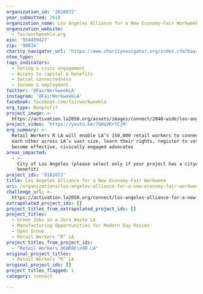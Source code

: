 ```yaml
---
organization_id: '2018072'
year_submitted: 2018
organization_name: Los Angeles Alliance for a New Economy-Fair Workweek
organization_website:
  - fairworkweekla.org
ein: '954459427'
zip: '90034'
charity_navigator_url: 'https://www.charitynavigator.org/index.cfm?bay=search.profile&ein=954459427'
ntee_type: ''
tags_indicators:
  - Voting & civic engagement
  - Access to capital & benefits
  - Social connectedness
  - Income & employment
twitter: '@FairWorkweekLA'
instagram: '@FairWorkweekLA'
facebook: facebook.com/fairworkweekla
org_type: Nonprofit
project_image: >-
  https://activation.la2050.org/assets/images/connect/2048-wide/los-angeles-alliance-for-a-new-economy-fair-workweek.jpg
project_video: 'https://youtu.be/7GHqVKrYCjM'
org_summary: >-
  Retail Workers R LA will enable LA’s 150,000 retail workers to connect with
  each other across LA’s vast size, learn their rights, register to vote, and
  become effective, civically engaged advocates
areas_impacted:
  - >-
    City of Los Angeles (please select only if your project has a citywide
    benefit)
project_ids: '8102072'
title: Los Angeles Alliance for a New Economy-Fair Workweek
uri: /organizations/los-angeles-alliance-for-a-new-economy-fair-workweek/
challenge_url: >-
  https://activation.la2050.org/connect/los-angeles-alliance-for-a-new-economy-fair-workweek/
extrapolated_project_ids: []
project_titles_from_extrapolated_project_ids: []
project_titles:
  - Green Jobs in a Zero Waste LA
  - Manufacturing Opportunities for Modern Day Rosies
  - Open Grove
  - Retail Workers “R” LA
project_titles_from_project_ids:
  - "Retail Workers â€œRâ€\x9D LA"
original_project_titles:
  - Retail Workers “R” LA
original_project_ids: []
project_titles_flagged: 1
category: connect

---
```

